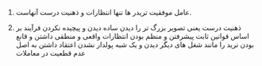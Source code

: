 1. عامل موفقیت تریدر ها تنها انتظارات و ذهنیت درست آنهاست.

2. ذهنیت درست یعنی تصویر بزرگ تر را دیدن
   ساده دیدن و پیچیده نکردن فرآیند
   بر اساس قوانین ثابت پیشرفتن و منظم بودن
   انتظارات واقعی و منطقی داشتن و قانع بودن
   ترید را مانند شغل های دیگر دیدن و یک شبه پولدار نشدن
   اعتقاد داشتن به اصل عدم قطعیت در معاملات
   